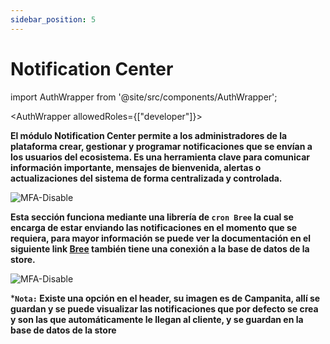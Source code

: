 ```yaml
---
sidebar_position: 5
---
```

# Notification Center

import AuthWrapper from '@site/src/components/AuthWrapper';

<AuthWrapper allowedRoles={["developer"]}>

**El módulo Notification Center permite a los administradores de la plataforma crear, gestionar y programar notificaciones que se envían a los usuarios del ecosistema. Es una herramienta clave para comunicar información importante, mensajes de bienvenida, alertas o actualizaciones del sistema de forma centralizada y controlada.**

![MFA-Disable](/img/backoffice-user/notification_center_backoffice.png)

**Esta sección funciona mediante una librería de `cron Bree` la cual se encarga de estar enviando las notificaciones en el momento que se requiera, para mayor información se puede ver la documentación en el siguiente link  [Bree](https://www.npmjs.com/package/bree) también tiene una conexión a la base de datos de la store.**

![MFA-Disable](/img/backoffice-user/icon_notification_backoffice.png)

***`Nota:` Existe una opción en el header, su imagen es de Campanita, allí se guardan y se puede visualizar las notificaciones que por defecto se crea y son las que automáticamente le llegan al cliente, y se guardan en la base de datos de la store**

</AuthWrapper>
